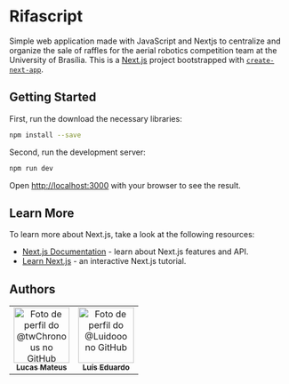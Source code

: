 # Rifascript
Simple web application made with JavaScript and Nextjs to centralize and organize the sale of raffles for the aerial robotics competition team at the University of Brasília.
This is a [Next.js](https://nextjs.org/) project bootstrapped with [`create-next-app`](https://github.com/vercel/next.js/tree/canary/packages/create-next-app).

## Getting Started


First, run the download the necessary libraries:

```bash
npm install --save
```
Second, run the development server:

```bash
npm run dev
```
Open [http://localhost:3000](http://localhost:3000) with your browser to see the result.

## Learn More

To learn more about Next.js, take a look at the following resources:

- [Next.js Documentation](https://nextjs.org/docs) - learn about Next.js features and API.
- [Learn Next.js](https://nextjs.org/learn) - an interactive Next.js tutorial.

## Authors  

<table>
    <tr>
      <td align="center">
        <a href="https://github.com/twChronous">
          <img src="https://github.com/twChronous.png" width="100px;" alt="Foto de perfil do @twChronous no GitHub"/><br>
          <sub>
            <b>Lucas Mateus</b>
          </sub>
        </a>
      </td>
      <td align="center">
        <a href="https://github.com/Luidooo">
          <img src="https://github.com/Luidooo.png" width="100px;" alt="Foto de perfil do @Luidooo no GitHub"/><br>
          <sub>
            <b>Luís Eduardo</b>
          </sub>
        </a>
      </td>
    </tr>
</table>